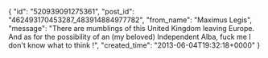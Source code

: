  {
   "id": "520939091275361",
   "post_id": "462493170453287_483914884977782",
   "from_name": "Maximus Legis",
   "message": "There are mumblings of this United Kingdom leaving Europe. And as for the possibility of an (my beloved)  Independent Alba, fuck me I don't know what to think !",
   "created_time": "2013-06-04T19:32:18+0000"
 }
